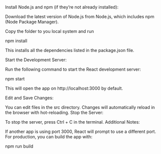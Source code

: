 Install Node.js and npm (if they’re not already installed):

Download the latest version of Node.js from Node.js, which includes npm (Node Package Manager).

Copy the folder to you local system and run 

npm install

This installs all the dependencies listed in the package.json file.

Start the Development Server:

Run the following command to start the React development server:

npm start

This will open the app on http://localhost:3000 by default.

Edit and Save Changes:

You can edit files in the src directory. Changes will automatically reload in the browser with hot-reloading.
Stop the Server:

To stop the server, press Ctrl + C in the terminal.
Additional Notes:

If another app is using port 3000, React will prompt to use a different port.
For production, you can build the app with:

npm run build


